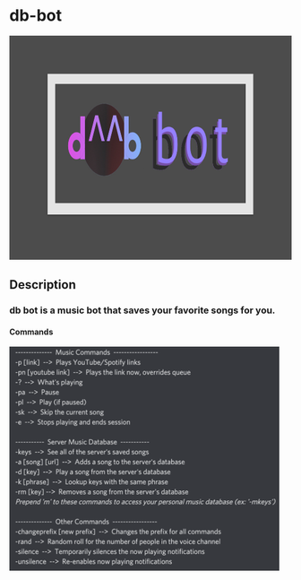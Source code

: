 # db-bot

<img src="assets/dbBotLogoBanner2.jpg" height=400>

## Description
### db bot is a music bot that saves your favorite songs for you.

#### Commands
<img src="assets/commands-list.png" height=400>
